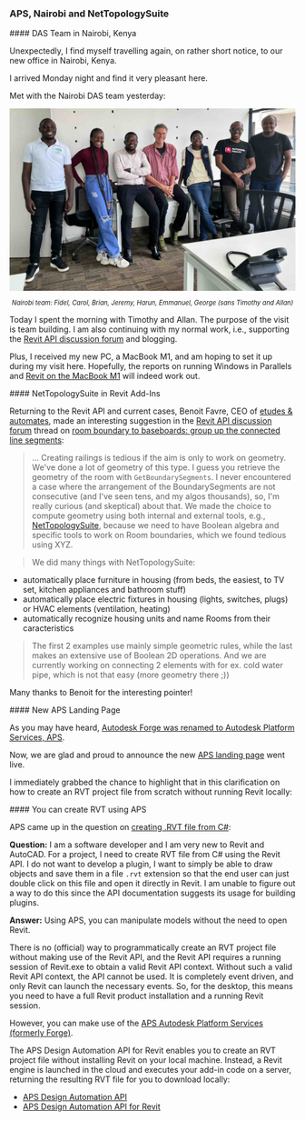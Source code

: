 <head>
<meta http-equiv="Content-Type" content="text/html; charset=utf-8">
<link rel="stylesheet" type="text/css" href="bc.css">
<script src="https://cdn.rawgit.com/google/code-prettify/master/loader/run_prettify.js" type="text/javascript"></script>
</head>

<!---

- NetTopologySuite
  Room boundary to baseboards: group up the connected line segments
  https://forums.autodesk.com/t5/revit-api-forum/room-boundary-to-baseboards-group-up-the-connected-line-segments/m-p/11582383#M67643
  BenoitE&A in reply to: MiguelGT17
  I'm wondering what you are trying to do. Creating railings is tedious if the aim is only to work on geometry.
  We've done a lot of Geometry of this type. I guess you retrieve the geometry of the room with GetBoundarySegments.
  I have never crossed a case where the arrangement of the BoundarySegments is not consecutive (and I've seen tens and my algos thousands) so I'm really curious (and sceptical) about that. 
  We made the choice to compute geometry using both internal and external tools (NetTopologySuite) because we needed to have boolean algebra and specific tools to work on Room boundaries, which we found tedious using XYZ.
  Anyway I'm curious...
  https://nettopologysuite.github.io/NetTopologySuite/index.html
  ... sounds very interesting indeed! Thank you for pointing it out. Would you like to share some examples of using it in combination with the Revit API? This might make a brilliant article for The Building Coder and motivate many others to widen their horizon working with 2D geometry in the Revit API.
  Ahah we did many things:
  - automatically place furniture in housing (from beds, the easiest, to TV set, kitchen appliances and bathroom stuff)
  - automatically place electric fixtures in housing (lights, switches, plugs) or HVAC elements (ventilation, heating)
  - automatically recognize housing units and name Rooms from their characteristics
  The first 2 examples use mainly simple geometric rules while the last makes an extensive use of boolean 2D operations.
  And we are currently working on connecting 2 elements with for ex. cold water pipe, which is not that easy (more geometry there ;))

twitter:

 with the #RevitAPI @AutodeskForge @AutodeskRevit #bim #ForgeDevCon https://autode.sk/64bitelementid

...

linkedin:

#bim #DynamoBim #ForgeDevCon #Revit #API #IFC #SDK #AI #VisualStudio #Autodesk #AEC #adsk

the [Revit API discussion forum](http://forums.autodesk.com/t5/revit-api-forum/bd-p/160) thread

<center>
<img src="img/" alt="" title="" width="600" height=""/>
<p style="font-size: 80%; font-style:italic"></p>
</center>

<pre class="code">
</pre>

-->

### APS, Nairobi and NetTopologySuite

####<a name="2"></a> DAS Team in Nairobi, Kenya

Unexpectedly, I find myself travelling again, on rather short notice, to our new office in Nairobi, Kenya.

I arrived Monday night and find it very pleasant here.

Met with the Nairobi DAS team yesterday:

<center>
<img src="img/2022-12-06_nairobi_team.jpg" alt="Nairobi team" title="Nairobi team" width="690"/>  <!-- 1380 × 880 pixels -->
<p style="font-size: 80%; font-style:italic">Nairobi team: Fidel, Carol, Brian, Jeremy, Harun, Emmanuel, George (sans Timothy and Allan)</p>
</center>

Today I spent the morning with Timothy and Allan.
The purpose of the visit is team building.
I am also continuing with my normal work, i.e., supporting
the [Revit API discussion forum](http://forums.autodesk.com/t5/revit-api-forum/bd-p/160) and
blogging.

Plus, I received my new PC, a MacBook M1, and am hoping to set it up during my visit here.
Hopefully, the reports on running Windows in Parallels and [Revit on the MacBook M1](https://kinship.io/blog/revit-m1-macbook-pro/) will indeed work out.

####<a name="3"></a> NetTopologySuite in Revit Add-Ins

Returning to the Revit API and current cases, 
Benoit Favre, CEO of [etudes &amp; automates](http://www.etudesetautomates.com), 
made an interesting suggestion in 
the [Revit API discussion forum](http://forums.autodesk.com/t5/revit-api-forum/bd-p/160) thread
on [room boundary to baseboards: group up the connected line segments](https://forums.autodesk.com/t5/revit-api-forum/room-boundary-to-baseboards-group-up-the-connected-line-segments/m-p/11582383#M67643):

> ... Creating railings is tedious if the aim is only to work on geometry.
We've done a lot of geometry of this type.
I guess you retrieve the geometry of the room with `GetBoundarySegments`.
I never encountered a case where the arrangement of the BoundarySegments are not consecutive (and I've seen tens, and my algos thousands), so, I'm really curious (and skeptical) about that. 
We made the choice to compute geometry using both internal and external tools,
e.g., [NetTopologySuite](https://nettopologysuite.github.io/NetTopologySuite/index.html),
because we need to have Boolean algebra and specific tools to work on Room boundaries, which we found tedious using XYZ.

> We did many things with NetTopologySuite:
- automatically place furniture in housing (from beds, the easiest, to TV set, kitchen appliances and bathroom stuff)
- automatically place electric fixtures in housing (lights, switches, plugs) or HVAC elements (ventilation, heating)
- automatically recognize housing units and name Rooms from their caracteristics

> The first 2 examples use mainly simple geometric rules, while the last makes an extensive use of Boolean 2D operations.
And we are currently working on connecting 2 elements with for ex. cold water pipe, which is not that easy (more geometry there ;))

Many thanks to Benoit for the interesting pointer!

####<a name="4"></a> New APS Landing Page

As you may have heard,
[Autodesk Forge was renamed to Autodesk Platform Services, APS](https://thebuildingcoder.typepad.com/blog/2022/09/aps-au-and-miter-wall-join-for-full-face.html#2).

Now, we are glad and proud to announce the new [APS landing page](https://aps.autodesk.com) went live.

I immediately grabbed the chance to highlight that in this clarification on how to create an RVT project file from scratch without running Revit locally:

####<a name="5"></a> You can create RVT using APS 

APS came up in the question on [creating .RVT file from C#](https://forums.autodesk.com/t5/revit-api-forum/create-rvt-file-from-c/td-p/9693451):

**Question:** I am a software developer and I am very new to Revit and AutoCAD.
For a project, I need to create RVT file from C# using the Revit API.
I do not want to develop a plugin, I want to simply be able to draw objects and save them in a file `.rvt` extension so that the end user can just double click on this file and open it directly in Revit. 
I am unable to figure out a way to do this since the API documentation suggests its usage for building plugins. 

**Answer:** Using APS, you can manipulate models without the need to open Revit.

There is no (official) way to programmatically create an RVT project file without making use of the Revit API, and the Revit API requires a running session of Revit.exe to obtain a valid Revit API context. Without such a valid Revit API context, the API cannot be used. It is completely event driven, and only Revit can launch the necessary events.
So, for the desktop, this means you need to have a full Revit product installation and a running Revit session.

However, you can make use of the [APS Autodesk Platform Services (formerly Forge)](https://aps.autodesk.com).

The APS Design Automation API for Revit enables you to create an RVT project file without installing Revit on your local machine.
Instead, a Revit engine is launched in the cloud and executes your add-in code on a server, returning the resulting RVT file for you to download locally:

- [APS Design Automation API](https://aps.autodesk.com/en/docs/design-automation/v3/developers_guide/overview/)
- [APS Design Automation API for Revit](https://aps.autodesk.com/en/docs/design-automation/v3/developers_guide/overview/#design-automation-api-for-revit)
